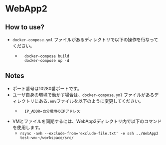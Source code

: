 # WebApp2

## How to use?

- ``` docker-compose.yml ``` ファイルがあるディレクトリで以下の操作を行なってください。  
    - ``` 
        docker-compose build
        docker-compose up -d 
      ``` 
## Notes

- ポート番号は10280番ポートです。  
- ユーザ自身の環境で動かす場合は、``` docker-compose.yml ``` ファイルがあるディレクトリにある```.env```ファイルを以下のように変更してください。
    - ```
        IP_ADDR=自分環境のIPアドレス
      ```
- VMとファイルを同期するには、WebApp2ディレクトリ内で以下のコマンドを使用します。  
    - ``` rsync -avh --exclude-from='exclude-file.txt' -e ssh ../WebApp2 test-vm:~/workspace/src/ ```  

